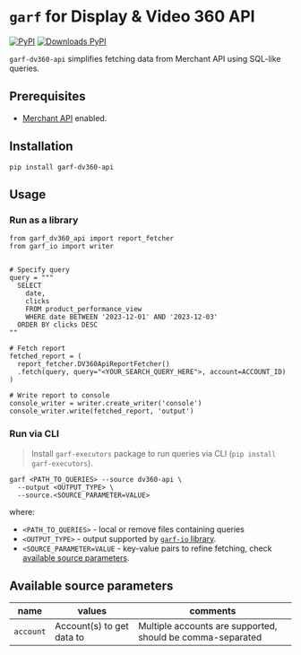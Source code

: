 # `garf` for Display & Video 360 API

[![PyPI](https://img.shields.io/pypi/v/garf-dv360-api?logo=pypi&logoColor=white&style=flat-square)](https://pypi.org/project/garf-dv360-api)
[![Downloads PyPI](https://img.shields.io/pypi/dw/garf-dv360-api?logo=pypi)](https://pypi.org/project/garf-dv360-api/)

`garf-dv360-api` simplifies fetching data from Merchant API using SQL-like queries.

## Prerequisites

* [Merchant API](https://console.cloud.google.com/apis/library/dv360api.googleapis.com) enabled.

## Installation

`pip install garf-dv360-api`

## Usage

### Run as a library
```
from garf_dv360_api import report_fetcher
from garf_io import writer


# Specify query
query = """
  SELECT
    date,
    clicks
    FROM product_performance_view
    WHERE date BETWEEN '2023-12-01' AND '2023-12-03'
  ORDER BY clicks DESC
""

# Fetch report
fetched_report = (
  report_fetcher.DV360ApiReportFetcher()
  .fetch(query, query="<YOUR_SEARCH_QUERY_HERE">, account=ACCOUNT_ID)
)

# Write report to console
console_writer = writer.create_writer('console')
console_writer.write(fetched_report, 'output')
```

### Run via CLI

> Install `garf-executors` package to run queries via CLI (`pip install garf-executors`).

```
garf <PATH_TO_QUERIES> --source dv360-api \
  --output <OUTPUT_TYPE> \
  --source.<SOURCE_PARAMETER=VALUE>
```

where:

* `<PATH_TO_QUERIES>` - local or remove files containing queries
* `<OUTPUT_TYPE>` - output supported by [`garf-io` library](../garf_io/README.md).
* `<SOURCE_PARAMETER=VALUE` - key-value pairs to refine fetching, check [available source parameters](#available-source-parameters).

## Available source parameters

| name | values| comments |
|----- | ----- | -------- |
| `account`   | Account(s) to get data to | Multiple accounts are supported, should be comma-separated|
